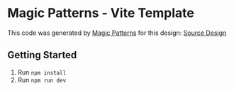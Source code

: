 # Magic Patterns - Vite Template

This code was generated by [Magic Patterns](https://magicpatterns.com) for this design: [Source Design](https://www.magicpatterns.com/c/6034ee34-1dd7-493b-bf9d-12c4000429d1)

## Getting Started

1. Run `npm install`
2. Run `npm run dev`
